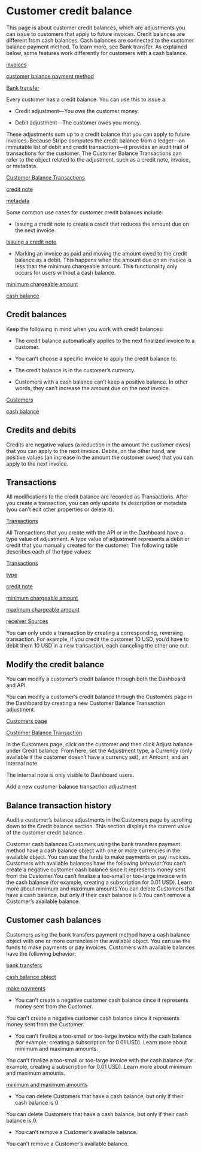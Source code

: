 # Customer credit balance

This page is about customer credit balances, which are adjustments you can issue to customers that apply to future invoices. Credit balances are different from cash balances. Cash balances are connected to the customer balance payment method. To learn more, see Bank transfer. As explained below, some features work differently for customers with a cash balance.

[invoices](/api/invoices)

[customer balance payment method](/payments/bank-transfers)

[Bank transfer](/invoicing/bank-transfer)

Every customer has a credit balance. You can use this to issue a:

- Credit adjustment—You owe the customer money.

- Debit adjustment—The customer owes you money.

These adjustments sum up to a credit balance that you can apply to future invoices. Because Stripe computes the credit balance from a ledger—an immutable list of debit and credit transactions—it provides an audit trail of transactions for the customer. The Customer Balance Transactions can refer to the object related to the adjustment, such as a credit note, invoice, or metadata.

[Customer Balance Transactions](/api/customer_balance_transactions/object)

[credit note](/invoicing/dashboard/credit-notes)

[metadata](/api/metadata)

Some common use cases for customer credit balances include:

- Issuing a credit note to create a credit that reduces the amount due on the next invoice.

[Issuing a credit note](/invoicing/dashboard/credit-notes#issuing)

- Marking an invoice as paid and moving the amount owed to the credit balance as a debit. This happens when the amount due on an invoice is less than the minimum chargeable amount. This functionality only occurs for users without a cash balance.

[minimum chargeable amount](/currencies#minimum-and-maximum-charge-amounts)

[cash balance](#cash-balances)

## Credit balances

Keep the following in mind when you work with credit balances:

- The credit balance automatically applies to the next finalized invoice to a customer.

- You ​​can’t choose a specific invoice to apply the credit balance to.

- The credit balance is in the customer’s currency.

- Customers with a cash balance can’t keep a positive balance. In other words, they can’t increase the amount due on the next invoice.

[Customers](/api/customers)

[cash balance](/api/customers/object#customer_object-cash_balance)

## Credits and debits

Credits are negative values (a reduction in the amount the customer owes) that you can apply to the next invoice. Debits, on the other hand, are positive values (an increase in the amount the customer owes) that you can apply to the next invoice.

## Transactions

All modifications to the credit balance are recorded as Transactions. After you create a transaction, you can only update its description or metadata (you can’t edit other properties or delete it).

[Transactions](/api/customer_balance_transactions/object)

All Transactions that you create with the API or in the Dashboard have a type value of adjustment.  A type value of adjustment represents a debit or credit that you manually created for the customer. The following table describes each of the type values:

[Transactions](/api/customer_balance_transactions/object)

[type](/api/customer_balance_transactions/object#customer_balance_transaction_object-type)

[credit note](/invoicing/dashboard/credit-notes)

[minimum chargeable amount](/currencies#minimum-and-maximum-charge-amounts)

[maximum chargeable amount](/currencies#minimum-and-maximum-charge-amounts)

[receiver Sources](/sources#flow-for-customer-action)

You can only undo a transaction by creating a corresponding, reversing transaction. For example, if you credit the customer ​​10 USD, you’d have to debit them 10 USD in a new transaction, each canceling the other one out.

## Modify the credit balance

You can modify a customer’s credit balance through both the Dashboard and API.

You can modify a customer’s credit balance through the Customers page in the Dashboard by creating a new Customer Balance Transaction adjustment.

[Customers page](https://dashboard.stripe.com/customers)

[Customer Balance Transaction](/api/customer_balance_transactions/object)

In the Customers page, click on the customer and then click Adjust balance under Credit balance. From here, set the Adjustment type, a Currency (only available if the customer doesn’t have a currency set), an Amount, and an internal note.

The internal note is only visible to Dashboard users.

Add a new customer balance transaction adjustment

## Balance transaction history

Audit a customer’s balance adjustments in the Customers page by scrolling down to the Credit balance section. This section displays the current value of the customer credit balance.

Customer cash balances Customers using the bank transfers payment method have a cash balance object with one or more currencies in the available object. You can use the funds to make payments or pay invoices. Customers with available balances have the following behavior:You can’t create a negative customer cash balance since it represents money sent from the Customer.You can’t finalize a too-small or too-large invoice with the cash balance (for example, creating a subscription for 0.01 USD). Learn more about minimum and maximum amounts.You can delete Customers that have a cash balance, but only if their cash balance is 0.You can’t remove a Customer’s available balance.

## Customer cash balances

Customers using the bank transfers payment method have a cash balance object with one or more currencies in the available object. You can use the funds to make payments or pay invoices. Customers with available balances have the following behavior:

[bank transfers](/payments/bank-transfers)

[cash balance object](/api/customers/object#customer_object-cash_balance)

[make payments](/payments/customer-balance#make-cash-payment)

- You can’t create a negative customer cash balance since it represents money sent from the Customer.

You can’t create a negative customer cash balance since it represents money sent from the Customer.

- You can’t finalize a too-small or too-large invoice with the cash balance (for example, creating a subscription for 0.01 USD). Learn more about minimum and maximum amounts.

You can’t finalize a too-small or too-large invoice with the cash balance (for example, creating a subscription for 0.01 USD). Learn more about minimum and maximum amounts.

[minimum and maximum amounts](/currencies#minimum-and-maximum-charge-amounts)

- You can delete Customers that have a cash balance, but only if their cash balance is 0.

You can delete Customers that have a cash balance, but only if their cash balance is 0.

- You can’t remove a Customer’s available balance.

You can’t remove a Customer’s available balance.
